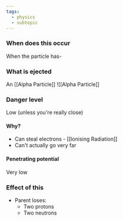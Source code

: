 ```yaml
---
tags:
  - physics
  - subtopic
---
```

### When does this occur
When the particle has-


### What is ejected
An [[Alpha Particle]]
![[Alpha Particle]]
### Danger level
Low (unless you're really close)
#### Why?
- Can steal electrons - [[Ionising Radiation]]
- Can't actually go very far
#### Penetrating potential
Very low
### Effect of this 
- Parent loses:
	- Two protons
	- Two neutrons
